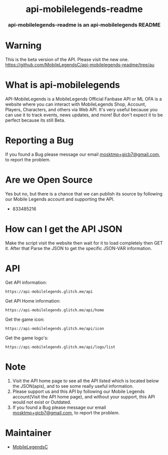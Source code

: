 
<h1 align="center">api-mobilelegends-readme</h1>
<h3 align="center">api-mobilelegends-readme is an api-mobilelegends README</h3>

# Warning
This is the beta version of the API. Please visit the new one. https://github.com/MobileLegendsC/api-mobilelegends-readme/tree/au

# What is api-mobilelegends
API-MobileLegends is a MobileLegends Official Fanbase API or ML OFA is a website where you can interact with MobileLegends Shop, Account, Players, Characters, and others via Web API. It's very useful because you can use it to track events, news updates, and more! But don't expect it to be perfect because its still Beta.

# Reporting a Bug
If you found a Bug please message our email mosktmp+gicb7@gmail.com, to report the problem.

# Are we Open Source
Yes but no, but there is a chance that we can publish its source by following our Mobile Legends account and supporting the API.

 - 833485216

# How can I get the API JSON
Make the script visit the website then wait for it to load completely then GET it. After that Parse the JSON to get the specific JSON-VAR information.

# API
Get API information:

    https://api-mobilelegends.glitch.me/api
Get API Home information:

    https://api-mobilelegends.glitch.me/api/home
Get the game icon:

    https://api-mobilelegends.glitch.me/api/icon
Get the game logo's:

    https://api-mobilelegends.glitch.me/api/logo/list

# Note

 1. Visit the API home page to see all the API listed which is located below the JSON(apis), and to see some really useful information.
 2. Please support us and this API by following our Mobile Legends account(Visit the API home page), and without your support, this API would not exist or Outdated.
 3. If you found a Bug please message our email mosktmp+gicb7@gmail.com, to report the problem.

# Maintainer

 - [MobileLegendsC](https://github.com/MobileLegendsC)
